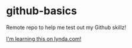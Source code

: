 # github-basics
Remote repo to help me test out my Github skillz!

[I'm learning this on lynda.com!](http://www.lynda.com)
